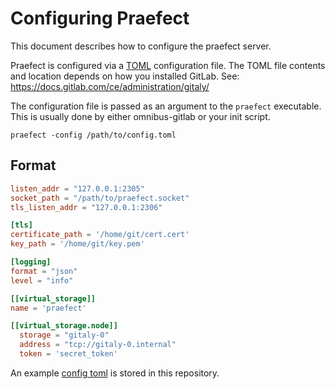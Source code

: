 # Configuring Praefect

This document describes how to configure the praefect server.

Praefect is configured via a [TOML](https://github.com/toml-lang/toml)
configuration file. The TOML file contents and location depends on how you
installed GitLab. See: https://docs.gitlab.com/ce/administration/gitaly/

The configuration file is passed as an argument to the `praefect`
executable. This is usually done by either omnibus-gitlab or your init
script.

```
praefect -config /path/to/config.toml
```

## Format

```toml
listen_addr = "127.0.0.1:2305"
socket_path = "/path/to/praefect.socket"
tls_listen_addr = "127.0.0.1:2306"

[tls]
certificate_path = '/home/git/cert.cert'
key_path = '/home/git/key.pem'

[logging]
format = "json"
level = "info"

[[virtual_storage]]
name = 'praefect'

[[virtual_storage.node]]
  storage = "gitaly-0"
  address = "tcp://gitaly-0.internal"
  token = 'secret_token'
```

An example [config toml](../../config.praefect.toml.example) is stored in this repository.
